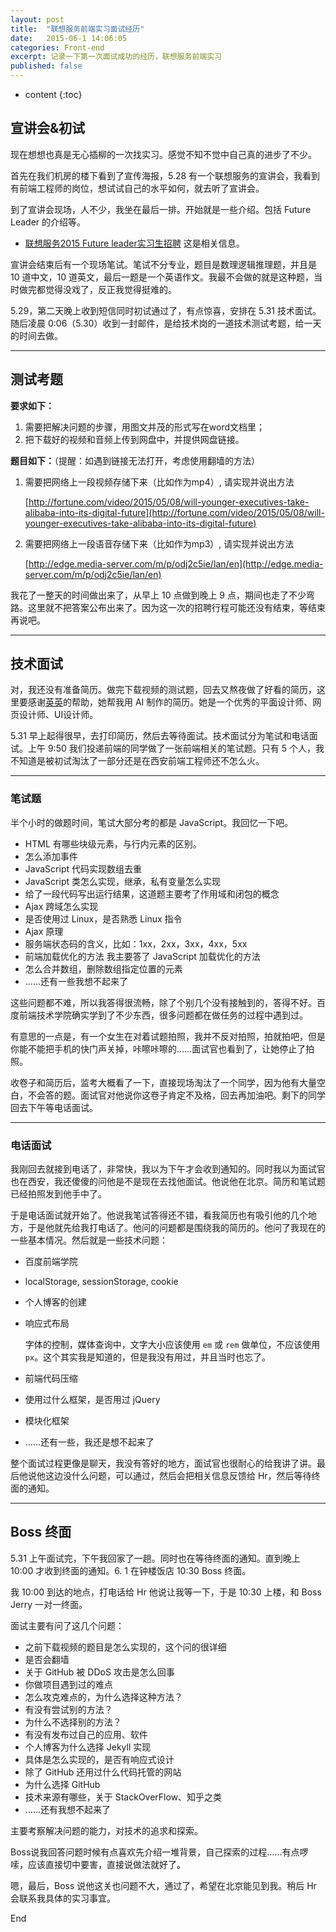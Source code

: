 ```yaml
---
layout: post
title:  "联想服务前端实习面试经历"
date:   2015-06-1 14:06:05
categories: Front-end
excerpt: 记录一下第一次面试成功的经历，联想服务前端实习
published: false
---
```


* content
{:toc}

## 宣讲会&初试

现在想想也真是无心插柳的一次找实习。感觉不知不觉中自己真的进步了不少。

首先在我们机房的楼下看到了宣传海报，5.28 有一个联想服务的宣讲会，我看到有前端工程师的岗位，想试试自己的水平如何，就去听了宣讲会。

到了宣讲会现场，人不少，我坐在最后一排。开始就是一些介绍。包括 Future Leader 的介绍等。

* [联想服务2015 Future leader实习生招聘](http://job.xjtu.edu.cn/jobsHtml/153824064.html) 这是相关信息。

宣讲会结束后有一个现场笔试。笔试不分专业，题目是数理逻辑推理题，并且是 10 道中文，10 道英文，最后一题是一个英语作文。我最不会做的就是这种题，当时做完都觉得没戏了，反正我觉得挺难的。

5.29，第二天晚上收到短信同时初试通过了，有点惊喜，安排在 5.31 技术面试。随后凌晨 0:06（5.30）收到一封邮件，是给技术岗的一道技术测试考题，给一天的时间去做。

---

## 测试考题

**要求如下：**

1. 需要把解决问题的步骤，用图文并茂的形式写在word文档里；
2. 把下载好的视频和音频上传到网盘中，并提供网盘链接。

**题目如下：**（提醒：如遇到链接无法打开，考虑使用翻墙的方法）

1. 需要把网络上一段视频存储下来（比如作为mp4）, 请实现并说出方法

    [http://fortune.com/video/2015/05/08/will-younger-executives-take-alibaba-into-its-digital-future](http://fortune.com/video/2015/05/08/will-younger-executives-take-alibaba-into-its-digital-future)

2. 需要把网络上一段语音存储下来（比如作为mp3）, 请实现并说出方法

    [http://edge.media-server.com/m/p/odj2c5ie/lan/en](http://edge.media-server.com/m/p/odj2c5ie/lan/en)

我花了一整天的时间做出来了，从早上 10 点做到晚上 9 点，期间也走了不少弯路。这里就不把答案公布出来了。因为这一次的招聘行程可能还没有结束，等结束再说吧。

---

## 技术面试

对，我还没有准备简历。做完下载视频的测试题，回去又熬夜做了好看的简历，这里要感谢[英英](http://weibo.com/u/1765712462?topnav=1&wvr=6&topsug=1)的帮助，她帮我用 AI 制作的简历。她是一个优秀的平面设计师、网页设计师、UI设计师。

5.31 早上起得很早，去打印简历，然后去等待面试。技术面试分为笔试和电话面试。上午 9:50 我们投递前端的同学做了一张前端相关的笔试题。只有 5 个人，我不知道是被初试淘汰了一部分还是在西安前端工程师还不怎么火。

---

### 笔试题

半个小时的做题时间，笔试大部分考的都是 JavaScript。我回忆一下吧。

* HTML 有哪些块级元素，与行内元素的区别。
* 怎么添加事件
* JavaScript 代码实现数组去重
* JavaScript 类怎么实现，继承，私有变量怎么实现
* 给了一段代码写出运行结果，这道题主要考了作用域和闭包的概念
* Ajax 跨域怎么实现
* 是否使用过 Linux，是否熟悉 Linux 指令
* Ajax 原理
* 服务端状态码的含义，比如：1xx，2xx，3xx，4xx，5xx
* 前端加载优化的方法
    我主要答了 JavaScript 加载优化的方法
* 怎么合并数组，删除数组指定位置的元素
* ……还有一些我想不起来了

这些问题都不难，所以我答得很流畅，除了个别几个没有接触到的，答得不好。百度前端技术学院确实学到了不少东西，很多问题都在做任务的过程中遇到过。

有意思的一点是，有一个女生在对着试题拍照，我并不反对拍照，拍就拍吧，但是你能不能把手机的快门声关掉，咔嚓咔嚓的……面试官也看到了，让她停止了拍照。

收卷子和简历后，监考大概看了一下，直接现场淘汰了一个同学，因为他有大量空白，不会答的题。面试官对他说你这卷子肯定不及格，回去再加油吧。剩下的同学回去下午等电话面试。

---

### 电话面试

我刚回去就接到电话了，非常快，我以为下午才会收到通知的。同时我以为面试官也在西安，我还傻傻的问他是不是现在去找他面试。他说他在北京。简历和笔试题已经拍照发到他手中了。

于是电话面试就开始了。他说我笔试答得还不错，看我简历也有吸引他的几个地方，于是他就先给我打电话了。他问的问题都是围绕我的简历的。他问了我现在的一些基本情况。然后就是一些技术问题：

* 百度前端学院
* localStorage, sessionStorage, cookie
* 个人博客的创建
* 响应式布局   

    字体的控制，媒体查询中，文字大小应该使用 `em` 或 `rem` 做单位，不应该使用 `px`。这个其实我是知道的，但是我没有用过，并且当时也忘了。

* 前端代码压缩
* 使用过什么框架，是否用过 jQuery
* 模块化框架
* ……还有一些，我还是想不起来了

整个面试过程更像是聊天，我没有答好的地方，面试官也很耐心的给我讲了讲。最后他说他这边没什么问题，可以通过，然后会把相关信息反馈给 Hr，然后等待终面的通知。

---

## Boss 终面

5.31 上午面试完，下午我回家了一趟。同时也在等待终面的通知。直到晚上 10:00 才收到终面的通知。6.
1 在钟楼饭店 10:30 Boss 终面。

我 10:00 到达的地点，打电话给 Hr 他说让我等一下，于是 10:30 上楼，和 Boss Jerry 一对一终面。

面试主要有问了这几个问题：

* 之前下载视频的题目是怎么实现的，这个问的很详细
* 是否会翻墙
* 关于 GitHub 被 DDoS 攻击是怎么回事
* 你做项目遇到过的难点
* 怎么攻克难点的，为什么选择这种方法？
* 有没有尝试别的方法？
* 为什么不选择别的方法？
* 有没有发布过自己的应用、软件
* 个人博客为什么选择 Jekyll 实现
* 具体是怎么实现的，是否有响应式设计
* 除了 GitHub 还用过什么代码托管的网站
* 为什么选择 GitHub
* 技术来源有哪些，关于 StackOverFlow、知乎之类
* ……还有我想不起来了

主要考察解决问题的能力，对技术的追求和探索。

Boss说我回答问题时候有点喜欢先介绍一堆背景，自己探索的过程……有点啰嗦，应该直接切中要害，直接说做法就好了。

嗯，最后，Boss 说他这关也问题不大，通过了，希望在北京能见到我。稍后 Hr 会联系我具体的实习事宜。

End


